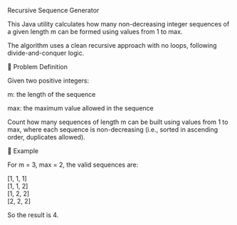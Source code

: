 Recursive Sequence Generator

This Java utility calculates how many non-decreasing integer sequences of a given length m can be formed using values from 1 to max.

The algorithm uses a clean recursive approach with no loops, following divide-and-conquer logic.

📌 Problem Definition

Given two positive integers:

m: the length of the sequence

max: the maximum value allowed in the sequence

Count how many sequences of length m can be built using values from 1 to max, where each sequence is non-decreasing (i.e., sorted in ascending order, duplicates allowed).

🧠 Example

For m = 3, max = 2, the valid sequences are:

[1, 1, 1]  
[1, 1, 2]  
[1, 2, 2]  
[2, 2, 2]

So the result is 4.

